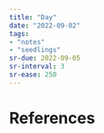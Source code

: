 ```yaml
---
title: "Day"
date: "2022-09-02"
tags:
- "notes"
- "seedlings"
sr-due: 2022-09-05
sr-interval: 3
sr-ease: 250
---
```




# References